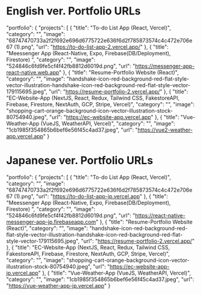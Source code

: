 # English ver. Portfolio URLs

"portfolio": {
"projects": [
{
"title": "To-do List App (React, Vercel)",
"category": "",
"image": "68747470733a2f2f692e696d6775722e636f6d2f785873574c4c472e706e67 (1).png",
"url": "https://to-do-list-app-2.vercel.app/"
},
{
"title": "Meessenger App (React-Native, Expo, Firebase(DB/Deployment), Firestore) ",
"category": "",
"image": "524846c6fd9fe5cf4f42fb8812d6019d.png",
"url": "https://messenger-app-react-native.web.app"
},
{
"title": "Resume-Portfolio Website (React)",
"category": "",
"image": "handshake-icon-red-background-red-flat-style-vector-illustration-handshake-icon-red-background-red-flat-style-vector-179115695.jpeg",
"url": "https://resume-portfolio-2.vercel.app/"
},
{
"title": "EC-Website-App (NextJS, React, Redux, Tailwind CSS, FakestoreAPI, Firebase, Firestore, NextAuth, GCP, Stripe, Vercel)",
"category": "",
"image": "shopping-cart-orange-background-icon-vector-illustration-stock-80754940.jpeg",
"url": "https://ec-website-app.vercel.app"
},
{
"title": "Vue-Weather-App (VueJS, WeatherAPI, Vercel)",
"category": "",
"image": "1cb1985f354865b6bef6e56f45c4ad37.jpeg",
"url": "https://vue2-weather-app.vercel.app"
}

# Japanese ver. Portfolio URLs

"portfolio": {
"projects": [
{
"title": "To-do List App (React, Vercel)",
"category": "",
"image": "68747470733a2f2f692e696d6775722e636f6d2f785873574c4c472e706e67 (1).png",
"url": "https://to-do-list-app-jp.vercel.app"
},
{
"title": "Meessenger App (React-Native, Expo, Firebase(DB/Deployment), Firestore) ",
"category": "",
"image": "524846c6fd9fe5cf4f42fb8812d6019d.png",
"url": "https://react-native-messenger-app-jp.firebaseapp.com"
},
{
"title": "Resume-Portfolio Website (React)",
"category": "",
"image": "handshake-icon-red-background-red-flat-style-vector-illustration-handshake-icon-red-background-red-flat-style-vector-179115695.jpeg",
"url": "https://resume-portfolio-2.vercel.app/"
},
{
"title": "EC-Website-App (NextJS, React, Redux, Tailwind CSS, FakestoreAPI, Firebase, Firestore, NextAuth, GCP, Stripe, Vercel)",
"category": "",
"image": "shopping-cart-orange-background-icon-vector-illustration-stock-80754940.jpeg",
"url": "https://ec-website-app-jp.vercel.app"
},
{
"title": "Vue-Weather-App (VueJS, WeatherAPI, Vercel)",
"category": "",
"image": "1cb1985f354865b6bef6e56f45c4ad37.jpeg",
"url": "https://vue-weather-app-jp.vercel.app"
}
